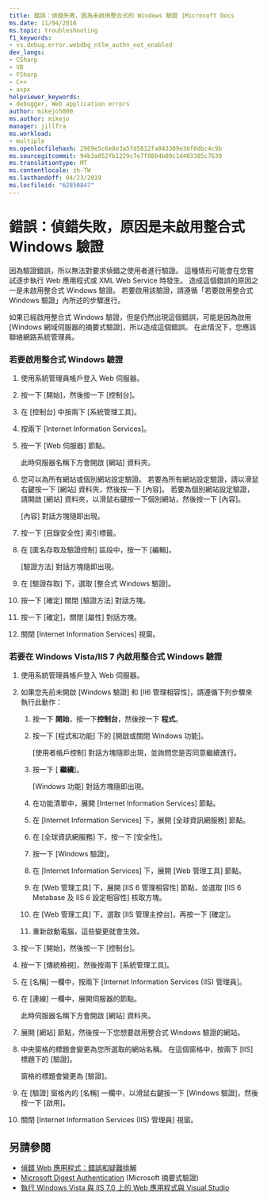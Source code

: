 ```yaml
---
title: 錯誤：偵錯失敗，因為未啟用整合式的 Windows 驗證 |Microsoft Docs
ms.date: 11/04/2016
ms.topic: troubleshooting
f1_keywords:
- vs.debug.error.webdbg_ntlm_authn_not_enabled
dev_langs:
- CSharp
- VB
- FSharp
- C++
- aspx
helpviewer_keywords:
- debugger, Web application errors
author: mikejo5000
ms.author: mikejo
manager: jillfra
ms.workload:
- multiple
ms.openlocfilehash: 2969e5c6e8e3a5fd5612fa843309e36f0dbc4c9b
ms.sourcegitcommit: 94b3a052fb1229c7e7f8804b09c1d403385c7630
ms.translationtype: MT
ms.contentlocale: zh-TW
ms.lasthandoff: 04/23/2019
ms.locfileid: "62850847"
---
```

# <a name="error-debugging-failed-because-integrated-windows-authentication-is-not-enabled"></a>錯誤：偵錯失敗，原因是未啟用整合式 Windows 驗證
因為驗證錯誤，所以無法對要求偵錯之使用者進行驗證。 這種情形可能會在您嘗試逐步執行 Web 應用程式或 XML Web Service 時發生。 造成這個錯誤的原因之一是未啟用整合式 Windows 驗證。 若要啟用該驗證，請遵循「若要啟用整合式 Windows 驗證」內所述的步驟進行。

 如果已經啟用整合式 Windows 驗證，但是仍然出現這個錯誤，可能是因為啟用 [Windows 網域伺服器的摘要式驗證]，所以造成這個錯誤。 在此情況下，您應該聯絡網路系統管理員。

### <a name="to-enable-integrated-windows-authentication"></a>若要啟用整合式 Windows 驗證

1. 使用系統管理員帳戶登入 Web 伺服器。

2. 按一下 [開始]，然後按一下 [控制台]。

3. 在 [控制台] 中按兩下 [系統管理工具]。

4. 按兩下 [Internet Information Services]。

5. 按一下 [Web 伺服器] 節點。

     此時伺服器名稱下方會開啟 [網站] 資料夾。

6. 您可以為所有網站或個別網站設定驗證。 若要為所有網站設定驗證，請以滑鼠右鍵按一下 [網站] 資料夾，然後按一下 [內容]。 若要為個別網站設定驗證，請開啟 [網站] 資料夾，以滑鼠右鍵按一下個別網站，然後按一下 [內容]。

     [內容] 對話方塊隨即出現。

7. 按一下 [目錄安全性] 索引標籤。

8. 在 [匿名存取及驗證控制] 區段中，按一下 [編輯]。

     [驗證方法] 對話方塊隨即出現。

9. 在 [驗證存取] 下，選取 [整合式 Windows 驗證]。

10. 按一下 [確定] 關閉 [驗證方法] 對話方塊。

11. 按一下 [確定]，關閉 [屬性] 對話方塊。

12. 關閉 [Internet Information Services] 視窗。

### <a name="to-enable-integrated-windows-authentication-in-windows-vistaiis-7"></a>若要在 Windows Vista/IIS 7 內啟用整合式 Windows 驗證

1. 使用系統管理員帳戶登入 Web 伺服器。

2. 如果您先前未開啟 [Windows 驗證] 和 [II6 管理相容性]，請遵循下列步驟來執行此動作：

    1. 按一下 **開始**，按一下**控制台**，然後按一下 **程式**。

    2. 按一下 [程式和功能] 下的 [開啟或關閉 Windows 功能]。

         [使用者帳戶控制] 對話方塊隨即出現，並詢問您是否同意繼續進行。

    3. 按一下 [ **繼續**]。

         [Windows 功能] 對話方塊隨即出現。

    4. 在功能清單中，展開 [Internet Information Services] 節點。

    5. 在 [Internet Information Services] 下，展開 [全球資訊網服務] 節點。

    6. 在 [全球資訊網服務] 下，按一下 [安全性]。

    7. 按一下 [Windows 驗證]。

    8. 在 [Internet Information Services] 下，展開 [Web 管理工具] 節點。

    9. 在 [Web 管理工具] 下，展開 [IIS 6 管理相容性] 節點，並選取 [IIS 6 Metabase 及 IIS 6 設定相容性] 核取方塊。

    10. 在 [Web 管理工具] 下，選取 [IIS 管理主控台]，再按一下 [確定]。

    11. 重新啟動電腦，這些變更就會生效。

3. 按一下 [開始]，然後按一下 [控制台]。

4. 按一下 [傳統檢視]，然後按兩下 [系統管理工具]。

5. 在 [名稱] 一欄中，按兩下 [Internet Information Services (IIS) 管理員]。

6. 在 [連線] 一欄中，展開伺服器的節點。

     此時伺服器名稱下方會開啟 [網站] 資料夾。

7. 展開 [網站] 節點，然後按一下您想要啟用整合式 Windows 驗證的網站。

8. 中央窗格的標題會變更為您所選取的網站名稱。 在這個窗格中，按兩下 [IIS] 標題下的 [驗證]。

     窗格的標題會變更為 [驗證]。

9. 在 [驗證] 窗格內的 [名稱] 一欄中，以滑鼠右鍵按一下 [Windows 驗證]，然後按一下 [啟用]。

10. 關閉 [Internet Information Services (IIS) 管理員] 視窗。

## <a name="see-also"></a>另請參閱
- [偵錯 Web 應用程式：錯誤和疑難排解](../debugger/debugging-web-applications-errors-and-troubleshooting.md)
- [Microsoft Digest Authentication](http://go.microsoft.com/fwlink/?LinkId=77938) (Microsoft 摘要式驗證)
- [執行 Windows Vista 與 IIS 7.0 上的 Web 應用程式與 Visual Studio](https://msdn.microsoft.com/Library/262a82ac-dd0e-4096-86c6-fb463e88be66)